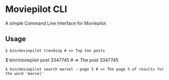 # Moviepilot CLI
A simple Command Line Interface for Moviepilot

## Usage
```   
$ bin/moviepilot trending # => Top ten posts
```
$ bin/moviepilot post 3347745 # => The post 3347745 
```
$ bin/moviepilot search marvel --page 5 # => The page 5 of results for the word 'marvel'